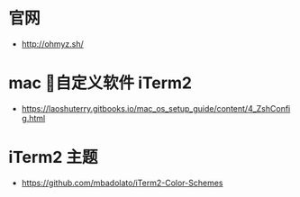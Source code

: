 # 官网

- http://ohmyz.sh/

# mac 自定义软件 iTerm2

- https://laoshuterry.gitbooks.io/mac_os_setup_guide/content/4_ZshConfig.html

# iTerm2 主题

- https://github.com/mbadolato/iTerm2-Color-Schemes